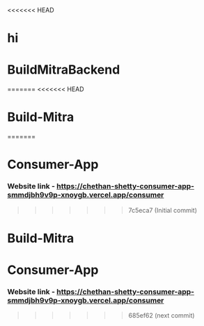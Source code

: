 <<<<<<< HEAD
# hi
# BuildMitraBackend
=======
<<<<<<< HEAD
# Build-Mitra
=======
# Consumer-App
### Website link - https://chethan-shetty-consumer-app-smmdjbh9v9p-xnoygb.vercel.app/consumer
>>>>>>> 7c5eca7 (Initial commit)

# Build-Mitra
# Consumer-App
### Website link - https://chethan-shetty-consumer-app-smmdjbh9v9p-xnoygb.vercel.app/consumer
>>>>>>> 685ef62 (next commit)
